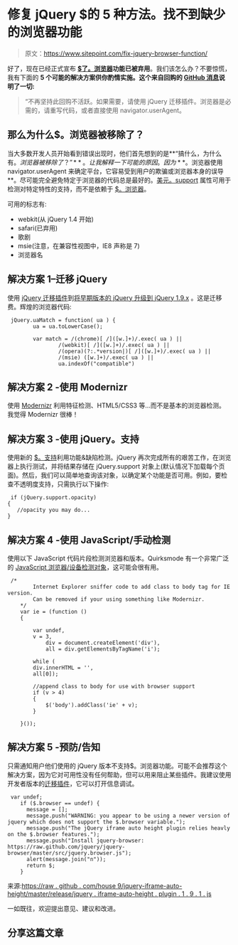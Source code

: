 # 修复 jQuery $的 5 种方法。找不到缺少的浏览器功能

> 原文：<https://www.sitepoint.com/fix-jquery-browser-function/>

好了，现在已经正式宣布 **[$了。浏览器](https://raw.github.com/jquery/jquery-browser/master/src/jquery.browser.js)功能已被弃用**。我们该怎么办？不要惊慌，我有下面的 **5 个可能的解决方案供你酌情实施。这个来自回购的 [GitHub 消息](https://github.com/jquery/jquery-browser)说明了一切:**

> “不再坚持此回购不活跃。如果需要，请使用 jQuery 迁移插件。浏览器是必需的，请重写代码，或者直接使用 navigator.userAgent。

## 那么为什么$。浏览器被移除了？

当大多数开发人员开始看到错误出现时，他们首先想到的是**“搞什么，为什么有$。浏览器被移除了？”**。让我解释一下可能的原因。因为 **$。浏览器使用 navigator.userAgent 来确定平台，它容易受到用户的欺骗或浏览器本身的误导**。尽可能完全避免特定于浏览器的代码总是最好的。[美元。support](http://api.jquery.com/jQuery.support/) 属性可用于检测对特定特性的支持，而不是依赖于 [$。浏览器](http://api.jquery.com/jQuery.browser/)。

可用的标志有:

*   webkit(从 jQuery 1.4 开始)
*   safari(已弃用)
*   歌剧
*   msie(注意，在兼容性视图中，IE8 声称是 7)
*   浏览器名

## 解决方案 1–迁移 jQuery

使用 [jQuery 迁移插件](https://code.jquery.com/jquery-migrate-1.1.1.js)到[将早期版本的 jQuery 升级到 jQuery 1.9.x](http://www.jquery4u.com/ie/migrating-earilier-versions-jquery/) 。这是迁移费。辉煌的浏览器代码:

```
 jQuery.uaMatch = function( ua ) {
        ua = ua.toLowerCase();

        var match = /(chrome)[ /]([w.]+)/.exec( ua ) ||
                /(webkit)[ /]([w.]+)/.exec( ua ) ||
                /(opera)(?:.*version|)[ /]([w.]+)/.exec( ua ) ||
                /(msie) ([w.]+)/.exec( ua ) ||
                ua.indexOf("compatible") 
```

## 解决方案 2 -使用 Modernizr

使用 [Modernizr](http://modernizr.com/) 利用特征检测、HTML5/CSS3 等...而不是基本的浏览器检测。我觉得 Modernizr 很棒！

## 解决方案 3 -使用 jQuery。支持

使用新的 [$。支持](http://api.jquery.com/jQuery.support/)利用功能&缺陷检测。jQuery 再次完成所有的艰苦工作，在浏览器上执行测试，并将结果存储在 jQuery.support 对象上(默认情况下加载每个页面)。然后，我们可以简单地查询该对象，以确定某个功能是否可用。例如，要检查不透明度支持，只需执行以下操作:

```
 if (jQuery.support.opacity)
{
   //opacity you may do...
} 
```

## 解决方案 4 -使用 JavaScript/手动检测

使用以下 JavaScript 代码片段检测浏览器和版本。Quirksmode 有一个非常广泛的 [JavaScript 浏览器/设备检测对象](http://www.quirksmode.org/js/detect.html)，这可能会很有用。

```
 /*
        Internet Explorer sniffer code to add class to body tag for IE version.
        Can be removed if your using something like Modernizr.
    */
    var ie = (function ()
    {

        var undef,
        v = 3,
            div = document.createElement('div'),
            all = div.getElementsByTagName('i');

        while (
        div.innerHTML = '',
        all[0]);

        //append class to body for use with browser support
        if (v > 4)
        {
            $('body').addClass('ie' + v);
        }

    }()); 
```

## 解决方案 5 -预防/告知

只需通知用户他们使用的 jQuery 版本不支持$。浏览器功能。可能不会推荐这个解决方案，因为它对可用性没有任何帮助，但可以用来阻止某些插件。我建议使用开发者版本的[迁移插件](https://github.com/jquery/jquery-migrate/)，它可以打开信息调试。

```
 var undef;
    if ($.browser == undef) {
      message = [];
      message.push("WARNING: you appear to be using a newer version of jquery which does not support the $.browser variable.");
      message.push("The jQuery iframe auto height plugin relies heavly on the $.browser features.");
      message.push("Install jquery-browser: https://raw.github.com/jquery/jquery-browser/master/src/jquery.browser.js");
      alert(message.join("n"));
      return $;
    } 
```

来源:[https://raw . github . com/house 9/jquery-iframe-auto-height/master/release/jquery . iframe-auto-height . plugin . 1 . 9 . 1 . js](https://raw.github.com/house9/jquery-iframe-auto-height/master/release/jquery.iframe-auto-height.plugin.1.9.1.js)

一如既往，欢迎提出意见、建议和改进。

## 分享这篇文章